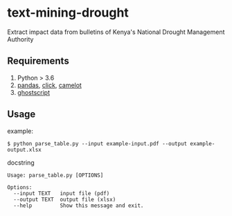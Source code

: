 # text-mining-drought

Extract impact data from bulletins of Kenya's National Drought Management Authority

## Requirements
1. Python > 3.6
2. [pandas](https://pypi.org/project/pandas/), [click](https://pypi.org/project/click/), [camelot](https://pypi.org/project/camelot-py/)
3. [ghostscript](https://www.ghostscript.com/)

## Usage
example:
```
$ python parse_table.py --input example-input.pdf --output example-output.xlsx
```
docstring
```shell
Usage: parse_table.py [OPTIONS]

Options:
  --input TEXT   input file (pdf)
  --output TEXT  output file (xlsx)
  --help         Show this message and exit.
```

